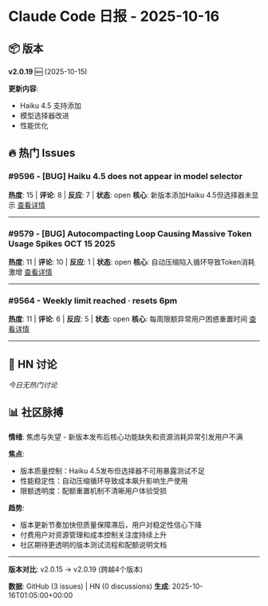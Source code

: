 # Claude Code 日报 - 2025-10-16

## 📦 版本
**v2.0.19** 🆕 (2025-10-15)

**更新内容**:
- Haiku 4.5 支持添加
- 模型选择器改进
- 性能优化

## 🔥 热门 Issues

### #9596 - [BUG] Haiku 4.5 does not appear in model selector
**热度**: 15 | **评论**: 8 | **反应**: 7 | **状态**: open
**核心**: 新版本添加Haiku 4.5但选择器未显示
[查看详情](https://github.com/anthropics/claude-code/issues/9596)

---

### #9579 - [BUG] Autocompacting Loop Causing Massive Token Usage Spikes OCT 15 2025
**热度**: 11 | **评论**: 10 | **反应**: 1 | **状态**: open
**核心**: 自动压缩陷入循环导致Token消耗激增
[查看详情](https://github.com/anthropics/claude-code/issues/9579)

---

### #9564 - Weekly limit reached · resets 6pm
**热度**: 11 | **评论**: 6 | **反应**: 5 | **状态**: open
**核心**: 每周限额异常用户困惑重置时间
[查看详情](https://github.com/anthropics/claude-code/issues/9564)

---

## 💬 HN 讨论

_今日无热门讨论_

## 📊 社区脉搏

**情绪**: 焦虑与失望 - 新版本发布后核心功能缺失和资源消耗异常引发用户不满

**焦点**:
- 版本质量控制：Haiku 4.5发布但选择器不可用暴露测试不足
- 性能稳定性：自动压缩循环导致成本飙升影响生产使用
- 限额透明度：配额重置机制不清晰用户体验受损

**趋势**:
- 版本更新节奏加快但质量保障滞后，用户对稳定性信心下降
- 付费用户对资源管理和成本控制关注度持续上升
- 社区期待更透明的版本测试流程和配额说明文档

---

**版本对比**: v2.0.15 → v2.0.19 (跨越4个版本)

**数据**: GitHub (3 issues) | HN (0 discussions)
**生成**: 2025-10-16T01:05:00+00:00
